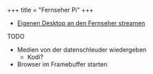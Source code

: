 +++
title = "Fernseher Pi"
+++

- [Eigenen Desktop an den Fernseher
  streamen](Doku/BildschirmAnFernseher)

TODO

- Medien von der datenschleuder wiedergeben
  - Kodi?
- Browser im Framebuffer starten
